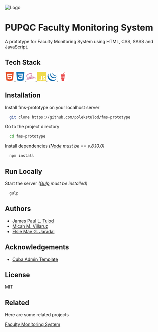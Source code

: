 ![Logo](https://i.imgur.com/1bk4FoW.png)

# PUPQC Faculty Monitoring System

A prototype for Faculty Monitoring System using HTML, CSS, SASS and JavaScript.

## Tech Stack

<a href="https://www.w3.org/html/" target="_blank" rel="noreferrer"> <img src="https://raw.githubusercontent.com/devicons/devicon/master/icons/html5/html5-plain.svg" alt="html5" width="30" height="30"/>
<a href="https://www.w3schools.com/css/" target="_blank" rel="noreferrer"> <img src="https://raw.githubusercontent.com/devicons/devicon/master/icons/css3/css3-plain.svg" alt="css3" width="30" height="30"/> </a> </a> <a href="https://sass-lang.com" target="_blank" rel="noreferrer"> <img src="https://raw.githubusercontent.com/devicons/devicon/master/icons/sass/sass-original.svg" alt="sass" width="30" height="30"/> </a>
<a href="https://developer.mozilla.org/en-US/docs/Web/JavaScript" target="_blank" rel="noreferrer"> <img src="https://raw.githubusercontent.com/devicons/devicon/master/icons/javascript/javascript-plain.svg" alt="javascript" width="30" height="30"/> </a>
<a href="https://jquery.com/" target="_blank" rel="noreferrer"> <img src="https://raw.githubusercontent.com/devicons/devicon/master/icons/jquery/jquery-plain.svg" alt="jquery" width="30" height="30"/> </a>
<a href="https://gulpjs.com/" target="_blank" rel="noreferrer"> <img src="https://raw.githubusercontent.com/devicons/devicon/master/icons/gulp/gulp-plain.svg" alt="gulp" width="30" height="30"/> </a>

## Installation

Install fms-prototype on your localhost server

```bash
  git clone https://github.com/polekstulod/fms-prototype
```

Go to the project directory

```bash
  cd fms-prototype
```

Install dependencies _([Node](https://nodejs.org/download/release/v8.10.0/) must be == v.8.10.0)_

```bash
  npm install
```

## Run Locally

Start the server _([Gulp](https://gulpjs.com/docs/en/getting-started/quick-start) must be installed)_

```bash
  gulp
```

## Authors

- [James Paul L. Tulod](https://www.github.com/polekstulod)
- [Micah M. Villaruz](https://www.github.com/micahvllz)
- [Elsie Mae G. Jaradal](https://github.com/elssse)

## Acknowledgements

- [Cuba Admin Template](http://admin.pixelstrap.com/cuba/theme/landing-page.html)

## License

[MIT](https://choosealicense.com/licenses/mit/)

## Related

Here are some related projects

[Faculty Monitoring System](https://github.com/jrglomar/fms)

